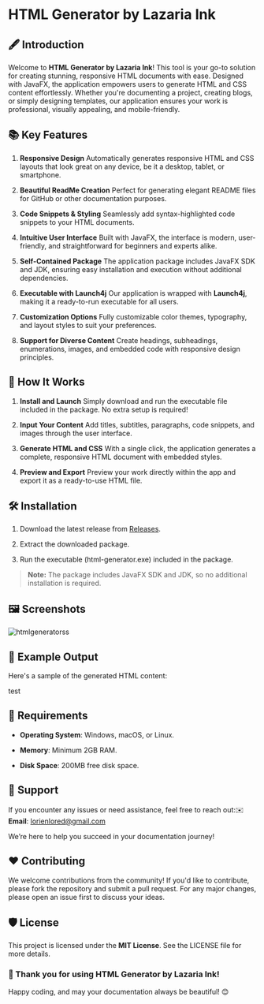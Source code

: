 HTML Generator by Lazaria Ink
=============================

🖋️ Introduction
----------------

Welcome to **HTML Generator by Lazaria Ink**! This tool is your go-to solution for creating stunning, responsive HTML documents with ease. Designed with JavaFX, the application empowers users to generate HTML and CSS content effortlessly. Whether you're documenting a project, creating blogs, or simply designing templates, our application ensures your work is professional, visually appealing, and mobile-friendly.

📚 Key Features
---------------

1.  **Responsive Design** Automatically generates responsive HTML and CSS layouts that look great on any device, be it a desktop, tablet, or smartphone.
    
2.  **Beautiful ReadMe Creation** Perfect for generating elegant README files for GitHub or other documentation purposes.
    
3.  **Code Snippets & Styling** Seamlessly add syntax-highlighted code snippets to your HTML documents.
    
4.  **Intuitive User Interface** Built with JavaFX, the interface is modern, user-friendly, and straightforward for beginners and experts alike.
    
5.  **Self-Contained Package** The application package includes JavaFX SDK and JDK, ensuring easy installation and execution without additional dependencies.
    
6.  **Executable with Launch4j** Our application is wrapped with **Launch4j**, making it a ready-to-run executable for all users.
    
7.  **Customization Options** Fully customizable color themes, typography, and layout styles to suit your preferences.
    
8.  **Support for Diverse Content** Create headings, subheadings, enumerations, images, and embedded code with responsive design principles.
    

🎨 How It Works
---------------

1.  **Install and Launch** Simply download and run the executable file included in the package. No extra setup is required!
    
2.  **Input Your Content** Add titles, subtitles, paragraphs, code snippets, and images through the user interface.
    
3.  **Generate HTML and CSS** With a single click, the application generates a complete, responsive HTML document with embedded styles.
    
4.  **Preview and Export** Preview your work directly within the app and export it as a ready-to-use HTML file.
    

🛠️ Installation
----------------

1.  Download the latest release from [Releases](https://github.com/yourusername/html-generator/releases).
    
2.  Extract the downloaded package.
    
3.  Run the executable (html-generator.exe) included in the package.
    

> **Note:** The package includes JavaFX SDK and JDK, so no additional installation is required.

🖼️ Screenshots
---------------

![htmlgeneratorss](https://github.com/user-attachments/assets/e99cf256-fa2d-4dd6-a629-771486dcf059)


📜 Example Output
-----------------

Here's a sample of the generated HTML content:

test 

🧩 Requirements
---------------

*   **Operating System**: Windows, macOS, or Linux.
    
*   **Memory**: Minimum 2GB RAM.
    
*   **Disk Space**: 200MB free disk space.
    

📩 Support
----------

If you encounter any issues or need assistance, feel free to reach out:✉️ **Email**: lorienlored@gmail.com

We’re here to help you succeed in your documentation journey!

❤️ Contributing
---------------

We welcome contributions from the community! If you'd like to contribute, please fork the repository and submit a pull request. For any major changes, please open an issue first to discuss your ideas.

🛡️ License
-----------

This project is licensed under the **MIT License**. See the LICENSE file for more details.

### 🌟 Thank you for using HTML Generator by Lazaria Ink!

Happy coding, and may your documentation always be beautiful! 😊
